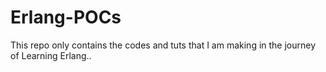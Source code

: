 # Erlang-POCs
This repo only contains the codes and tuts that I am making in the journey of Learning Erlang..
